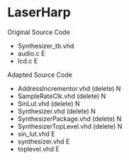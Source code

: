 # LaserHarp

Original Source Code
- Synthesizer_tb.vhd 
- audio.c E
- lcd.c E

Adapted Source Code
- AddressIncrementor.vhd (delete) N
- SampleRateClk.vhd (delete) N
- SinLut.vhd (delete) N
- Synthesizer.vhd (delete) N
- SynthesizerPackage.vhd (delete) N
- SynthesizerTopLevel.vhd (delete) N
- sin_lut.vhd E
- synthesizer.vhd E
- toplevel.vhd E

